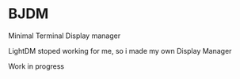 # BJDM
Minimal Terminal Display manager


LightDM stoped working for me, so i made my own Display Manager


Work in progress 

